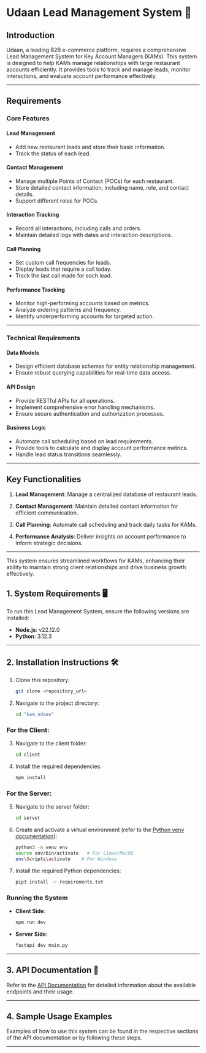 # Udaan Lead Management System 🚀

## Introduction

Udaan, a leading B2B e-commerce platform, requires a comprehensive Lead Management System for Key Account Managers (KAMs). This system is designed to help KAMs manage relationships with large restaurant accounts efficiently. It provides tools to track and manage leads, monitor interactions, and evaluate account performance effectively.

---

## Requirements

### Core Features

#### Lead Management
- Add new restaurant leads and store their basic information.
- Track the status of each lead.

#### Contact Management
- Manage multiple Points of Contact (POCs) for each restaurant.
- Store detailed contact information, including name, role, and contact details.
- Support different roles for POCs.

#### Interaction Tracking
- Record all interactions, including calls and orders.
- Maintain detailed logs with dates and interaction descriptions.

#### Call Planning
- Set custom call frequencies for leads.
- Display leads that require a call today.
- Track the last call made for each lead.

#### Performance Tracking
- Monitor high-performing accounts based on metrics.
- Analyze ordering patterns and frequency.
- Identify underperforming accounts for targeted action.

---

### Technical Requirements

#### Data Models
- Design efficient database schemas for entity relationship management.
- Ensure robust querying capabilities for real-time data access.

#### API Design
- Provide RESTful APIs for all operations.
- Implement comprehensive error handling mechanisms.
- Ensure secure authentication and authorization processes.

#### Business Logic
- Automate call scheduling based on lead requirements.
- Provide tools to calculate and display account performance metrics.
- Handle lead status transitions seamlessly.

---

## Key Functionalities

1. **Lead Management**:
   Manage a centralized database of restaurant leads.

2. **Contact Management**:
   Maintain detailed contact information for efficient communication.

3. **Call Planning**:
   Automate call scheduling and track daily tasks for KAMs.

4. **Performance Analysis**:
   Deliver insights on account performance to inform strategic decisions.

---

This system ensures streamlined workflows for KAMs, enhancing their ability to maintain strong client relationships and drive business growth effectively.

## 1. System Requirements 🖥️

To run this Lead Management System, ensure the following versions are installed:
- **Node.js**: v22.12.0
- **Python**: 3.12.3

---

## 2. Installation Instructions 🛠️

1. Clone this repository:
   ```bash
   git clone <repository_url>
   ```

2. Navigate to the project directory:
   ```bash
   cd "kam_udaan"
   ```

### For the Client:
3. Navigate to the client folder:
   ```bash
   cd client
   ```

4. Install the required dependencies:
   ```bash
   npm install
   ```

### For the Server:
5. Navigate to the server folder:
   ```bash
   cd server
   ```

6. Create and activate a virtual environment (refer to the [Python venv documentation](https://docs.python.org/3/library/venv.html)):
   ```bash
   python3 -m venv env
   source env/bin/activate   # For Linux/MacOS
   env\Scripts\activate    # For Windows
   ```

7. Install the required Python dependencies:
   ```bash
   pip3 install -r requirements.txt
   ```

### Running the System

- **Client Side**:
  ```bash
  npm run dev
  ```

- **Server Side**:
  ```bash
  fastapi dev main.py
  ```

---

## 3. API Documentation 📄

Refer to the [API Documentation](https://github.com/withmohit/kam_udaan/tree/master/server#readme) for detailed information about the available endpoints and their usage.

---

## 4. Sample Usage Examples

Examples of how to use this system can be found in the respective sections of the API documentation or by following these steps.

---